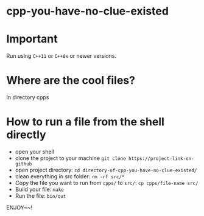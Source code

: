 # cpp-you-have-no-clue-existed

# Important
Run using `C++11` or `C++0x` or newer versions.

# Where are the cool files?
In directory cpps

# How to run a file from the shell directly
* open your shell
* clone the project to your machine `git clone https://project-link-on-github`
* open project directory: `cd directory-of-cpp-you-have-no-clue-existed/`
* clean everything in src folder: `rm -rf src/*`
* Copy the file you want to run from `cpps/` to `src/`: `cp cpps/file-name src/`
* Build your file: `make`
* Run the file: `bin/out`


ENJOY~~!
